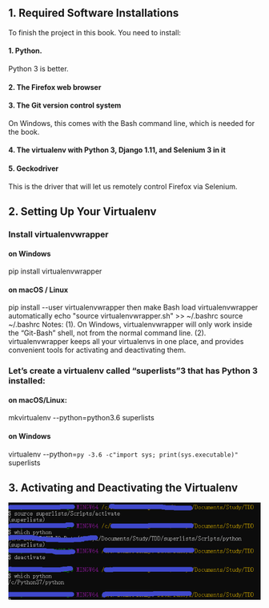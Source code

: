 ## 1. Required Software Installations
To finish the project in this book. You need to install:
#### 1.	Python. 
Python 3 is better.
#### 2.	The Firefox web browser
#### 3.	The Git version control system
On Windows, this comes with the Bash command line, which is needed for the book.
#### 4.	The virtualenv with Python 3, Django 1.11, and Selenium 3 in it
#### 5.	Geckodriver
This is the driver that will let us remotely control Firefox via Selenium.

## 2. Setting Up Your Virtualenv
### Install virtualenvwrapper
#### on Windows
pip install virtualenvwrapper
#### on macOS / Linux
pip install --user virtualenvwrapper
then make Bash load virtualenvwrapper automatically
echo "source virtualenvwrapper.sh" >> ~/.bashrc
source ~/.bashrc
Notes: 
(1). On  Windows,  virtualenvwrapper  will  only  work  inside  the  “Git-Bash” shell, not from the normal command line.
(2). virtualenvwrapper keeps all your virtualenvs in one place, and provides convenient tools for activating and deactivating them.
### Let’s create a virtualenv called “superlists”3 that has Python 3 installed:
#### on macOS/Linux:
mkvirtualenv --python=python3.6 superlists
#### on Windows
virtualenv --python=`py -3.6 -c"import sys; print(sys.executable)"` superlists

## 3. Activating and Deactivating the Virtualenv
![image](https://github.com/xyeryay/Learning-Notes-of-TDD-with-Python/blob/main/images/activate-deactivate-virtualenv.png)
